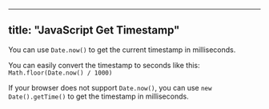 
---
title: "JavaScript Get Timestamp"
---

You can use `Date.now()` to get the current timestamp in milliseconds.

You can easily convert the timestamp to seconds like this: `Math.floor(Date.now() / 1000)`

If your browser does not support `Date.now()`, you can use `new Date().getTime()` to get the timestamp in milliseconds.
